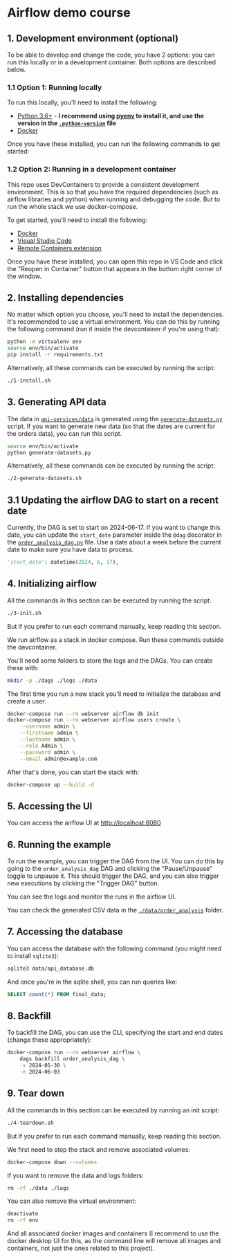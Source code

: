 # Airflow demo course

## 1. Development environment (optional)

To be able to develop and change the code, you have 2 options: you can run this locally or in a development container. Both options are described below. 

### 1.1 Option 1: Running locally

To run this locally, you'll need to install the following:
- [Python 3.6+](https://www.python.org/downloads/) - **I recommend using [pyenv](https://github.com/pyenv/pyenv) to install it, and use the version in the [`.python-version`](./.python-version) file**
- [Docker](https://www.docker.com/products/docker-desktop)

Once you have these installed, you can run the following commands to get started:

### 1.2 Option 2: Running in a development container

This repo uses DevContainers to provide a consistent development environment.
This is so that you have the required dependencies (such as airflow libraries and python)
when running and debugging the code. But to run the whole stack we use docker-compose.


To get started, you'll need to install the following:
- [Docker](https://www.docker.com/products/docker-desktop)
- [Visual Studio Code](https://code.visualstudio.com/)
- [Remote Containers extension](https://marketplace.visualstudio.com/items?itemName=ms-vscode-remote.remote-containers)

Once you have these installed, you can open this repo in VS Code and click the "Reopen in Container" button that appears in the bottom right corner of the window.

## 2. Installing dependencies

No matter which option you choose, you'll need to install the dependencies. It's recommended to use a virtual environment. You can do this by running the following command (run it inside the devcontainer if you're using that):

```bash
python -m virtualenv env
source env/bin/activate
pip install -r requirements.txt
```

Alternatively, all these commands can be executed by running the script:
```bash
./1-install.sh
```

## 3. Generating API data

The data in [`api-services/data`](./api-services/data) is generated using the [`generate-datasets.py`](./generate-datasets.py) script. If you want to generate new data (so that the dates are current for the orders data), you can run this script.

```bash
source env/bin/activate
python generate-datasets.py
```

Alternatively, all these commands can be executed by running the script:
```bash
./2-generate-datasets.sh
```

## 3.1 Updating the airflow DAG to start on a recent date

Currently, the DAG is set to start on 2024-06-17. If you want to change this date, you can update the `start_date` parameter inside the `@dag` decorator in the [`order_analysis_dag.py`](./dags/order_analysis_dag.py) file.
Use a date about a week before the current date to make sure you have data to process.

```python
'start_date': datetime(2024, 6, 17),
```


## 4. Initializing airflow

All the commands in this section can be executed by running the script:
```bash
./3-init.sh
```
But if you prefer to run each command manually, keep reading this section.

We run airflow as a stack in docker compose. Run these commands outside the devcontainer.

You'll need some folders to store the logs and the DAGs. You can create these with:

```bash
mkdir -p ./dags ./logs ./data
```

The first time you run a new stack you'll need to initialize the database and create a user.

```bash
docker-compose run --rm webserver airflow db init
docker-compose run --rm webserver airflow users create \
    --username admin \
    --firstname admin \
    --lastname admin \
    --role Admin \
    --password admin \
    --email admin@example.com
```

After that's done, you can start the stack with:

```bash
docker-compose up --build -d
```
## 5. Accessing the UI

You can access the airflow UI at [http://localhost:8080](http://localhost:8080)

## 6. Running the example

To run the example, you can trigger the DAG from the UI. You can do this by going to the `order_analysis_dag` DAG and clicking the "Pause/Unpause" toggle to unpause it. This should trigger the DAG, and you can also trigger new executions by clicking the "Trigger DAG" button.

You can see the logs and monitor the runs in the airflow UI.

You can check the generated CSV data in the [`./data/order_analysis`](./data/order_analysis) folder.

## 7. Accessing the database
You can access the database with the following command (you might need to install `sqlite3`):

```bash
sqlite3 data/api_database.db
```

And once you're in the sqlite shell, you can run queries like:

```sql
SELECT count(*) FROM final_data;
```

## 8. Backfill

To backfill the DAG, you can use the CLI, specifying the start and end dates (change these appropriately):

```bash
docker-compose run --rm webserver airflow \
    dags backfill order_analysis_dag \
    -s 2024-05-30 \
    -e 2024-06-03
```

## 9. Tear down
All the commands in this section can be executed by running an init script:
```bash
./4-teardown.sh
```
But if you prefer to run each command manually, keep reading this section.

We first need to stop the stack and remove associated volumes:

```bash
docker-compose down --volumes
```

If you want to remove the data and logs folders:
```bash
rm -rf ./data ./logs
```

You can also remove the virtual environment:

```bash
deactivate
rm -rf env
```

And all associated docker images and containers (I recommend to use the docker desktop UI for this, as the command line will remove all images and containers, not just the ones related to this project).
